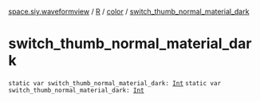 [space.siy.waveformview](../../index.md) / [R](../index.md) / [color](index.md) / [switch_thumb_normal_material_dark](./switch_thumb_normal_material_dark.md)

# switch_thumb_normal_material_dark

`static var switch_thumb_normal_material_dark: `[`Int`](https://kotlinlang.org/api/latest/jvm/stdlib/kotlin/-int/index.html)
`static var switch_thumb_normal_material_dark: `[`Int`](https://kotlinlang.org/api/latest/jvm/stdlib/kotlin/-int/index.html)